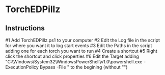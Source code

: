 # TorchEDPillz
## Instructions

#1 Add TorchEDPillz.ps1 to your computer
#2 Edit the Log file in the script for where you want it to log start events
#3 Edit the Paths in the script adding one for each torch you want to run
#4 Create a shortcut 
#5 Right click the shortcut and click properties
#6 Edit the Target adding "C:\Windows\System32\WindowsPowerShell\v1.0\powershell.exe -ExecutionPolicy Bypass -File " to the begining (without "")
